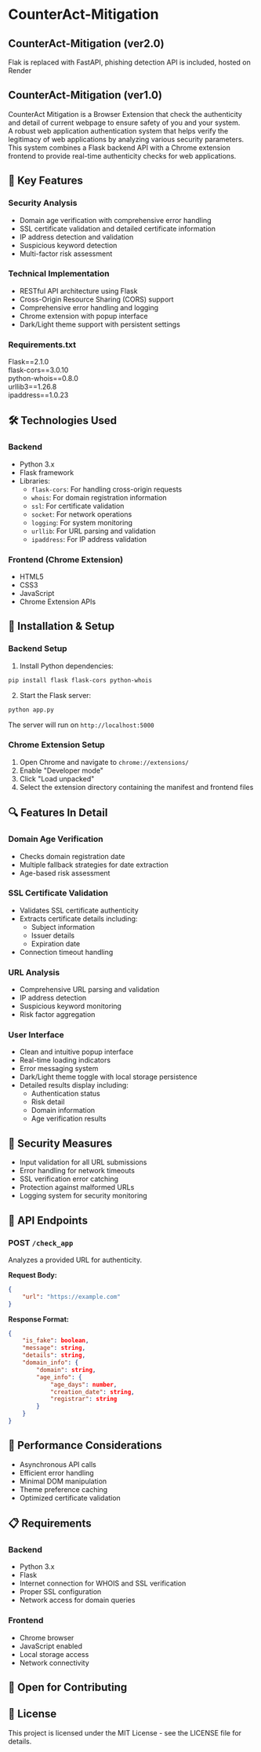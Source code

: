 # CounterAct-Mitigation
## CounterAct-Mitigation (ver2.0)
Flak is replaced with FastAPI, phishing detection API is included, hosted on Render
## CounterAct-Mitigation (ver1.0)
CounterAct Mitigation is a Browser Extension that check the authenticity and detail of current webpage to ensure safety of you and your system.<br>
A robust web application authentication system that helps verify the legitimacy of web applications by analyzing various security parameters. This system combines a Flask backend API with a Chrome extension frontend to provide real-time authenticity checks for web applications.<br>

## 🌟 Key Features<br>

### Security Analysis<br>
- Domain age verification with comprehensive error handling<br>
- SSL certificate validation and detailed certificate information<br>
- IP address detection and validation<br>
- Suspicious keyword detection<br>
- Multi-factor risk assessment<br>

### Technical Implementation<br>
- RESTful API architecture using Flask<br>
- Cross-Origin Resource Sharing (CORS) support<br>
- Comprehensive error handling and logging<br>
- Chrome extension with popup interface<br>
- Dark/Light theme support with persistent settings<br>

### Requirements.txt<br>
Flask==2.1.0<br>
flask-cors==3.0.10<br>
python-whois==0.8.0<br>
urllib3==1.26.8<br>
ipaddress==1.0.23<br>

## 🛠️ Technologies Used<br>

### Backend<br>
- Python 3.x<br>
- Flask framework<br>
- Libraries:<br>
  - `flask-cors`: For handling cross-origin requests<br>
  - `whois`: For domain registration information<br>
  - `ssl`: For certificate validation<br>
  - `socket`: For network operations<br>
  - `logging`: For system monitoring<br>
  - `urllib`: For URL parsing and validation<br>
  - `ipaddress`: For IP address validation<br>

### Frontend (Chrome Extension)<br>
- HTML5<br>
- CSS3<br>
- JavaScript<br>
- Chrome Extension APIs<br>

## 🔧 Installation & Setup<br>

### Backend Setup<br>
1. Install Python dependencies:
```bash
pip install flask flask-cors python-whois
```

2. Start the Flask server:
```bash
python app.py
```
The server will run on `http://localhost:5000`

### Chrome Extension Setup
1. Open Chrome and navigate to `chrome://extensions/`
2. Enable "Developer mode"
3. Click "Load unpacked"
4. Select the extension directory containing the manifest and frontend files

## 🔍 Features In Detail

### Domain Age Verification
- Checks domain registration date
- Multiple fallback strategies for date extraction
- Age-based risk assessment

### SSL Certificate Validation
- Validates SSL certificate authenticity
- Extracts certificate details including:
  - Subject information
  - Issuer details
  - Expiration date
- Connection timeout handling

### URL Analysis
- Comprehensive URL parsing and validation
- IP address detection
- Suspicious keyword monitoring
- Risk factor aggregation

### User Interface
- Clean and intuitive popup interface
- Real-time loading indicators
- Error messaging system
- Dark/Light theme toggle with local storage persistence
- Detailed results display including:
  - Authentication status
  - Risk detail
  - Domain information
  - Age verification results

## 🔐 Security Measures

- Input validation for all URL submissions
- Error handling for network timeouts
- SSL verification error catching
- Protection against malformed URLs
- Logging system for security monitoring

## 📝 API Endpoints

### POST `/check_app`
Analyzes a provided URL for authenticity.

**Request Body:**
```json
{
    "url": "https://example.com"
}
```

**Response Format:**
```json
{
    "is_fake": boolean,
    "message": string,
    "details": string,
    "domain_info": {
        "domain": string,
        "age_info": {
            "age_days": number,
            "creation_date": string,
            "registrar": string
        }
    }
}
```

## 🚀 Performance Considerations

- Asynchronous API calls
- Efficient error handling
- Minimal DOM manipulation
- Theme preference caching
- Optimized certificate validation

## 📋 Requirements

### Backend
- Python 3.x
- Flask
- Internet connection for WHOIS and SSL verification
- Proper SSL configuration
- Network access for domain queries

### Frontend
- Chrome browser
- JavaScript enabled
- Local storage access
- Network connectivity

## 🤝 Open for Contributing
## 📄 License
This project is licensed under the MIT License - see the LICENSE file for details.
